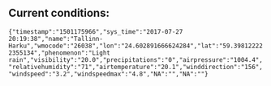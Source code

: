 ## Current conditions: 
 ``` {"timestamp":"1501175966","sys_time":"2017-07-27 20:19:38","name":"Tallinn-Harku","wmocode":"26038","lon":"24.602891666624284","lat":"59.398122222355134","phenomenon":"Light rain","visibility":"20.0","precipitations":"0","airpressure":"1004.4","relativehumidity":"71","airtemperature":"20.1","winddirection":"156","windspeed":"3.2","windspeedmax":"4.8","NA":"","NA":""} ```
